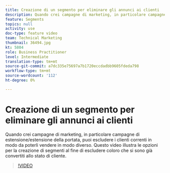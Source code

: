 ```yaml
---
title: Creazione di un segmento per eliminare gli annunci ai clienti
description: Quando crei campagne di marketing, in particolare campagne di estensione/estensione della portata, puoi escludere i clienti correnti in modo da poterli vendere in modo diverso. Questo video illustra le opzioni per la creazione di segmenti al fine di escludere coloro che si sono già convertiti allo stato di cliente.
feature: Segments
topics: null
activity: use
doc-type: feature video
team: Technical Marketing
thumbnail: 36494.jpg
kt: 5804
role: Business Practitioner
level: Intermediate
translation-type: tm+mt
source-git-commit: a7dc335e75697a7b1720eccdadbb9605fdeda798
workflow-type: tm+mt
source-wordcount: '112'
ht-degree: 0%

---
```



# Creazione di un segmento per eliminare gli annunci ai clienti

Quando crei campagne di marketing, in particolare campagne di estensione/estensione della portata, puoi escludere i clienti correnti in modo da poterli vendere in modo diverso. Questo video illustra le opzioni per la creazione di segmenti al fine di escludere coloro che si sono già convertiti allo stato di cliente.

>[!VIDEO](https://video.tv.adobe.com/v/36494/?quality=12&learn=on)
